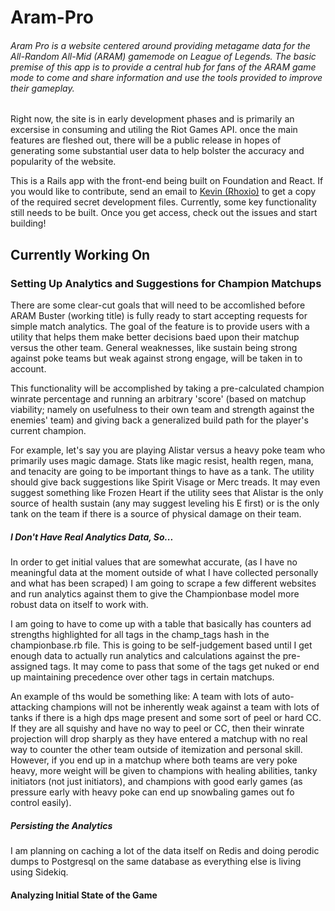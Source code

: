 # Aram-Pro

###### Aram Pro is a website centered around providing metagame data for the All-Random All-Mid (ARAM) gamemode on League of Legends. The basic premise of this app is to provide a central hub for fans of the ARAM game mode to come and share information and use the tools provided to improve their gameplay.

Right now, the site is in early development phases and is primarily an excersise in consuming and utiling the Riot Games API. once the main features are fleshed out, there will be a public release in hopes of generating some substantial user data to help bolster the accuracy and popularity of the website.

This is a Rails app with the front-end being built on Foundation and React. If you would like to contribute, send an email to [Kevin (Rhoxio)](mailto:rhoxiodbc@gmail.com) to get a copy of the required secret development files. Currently, some key functionality still needs to be built. Once you get access, check out the issues and start building!

## Currently Working On

### Setting Up Analytics and Suggestions for Champion Matchups

There are some clear-cut goals that will need to be accomlished before ARAM Buster (working title) is fully ready to start accepting requests for simple match analytics. The goal of the feature is to provide users with a utility that helps them make better decisions baed upon their matchup versus the other team. General weaknesses, like sustain being strong against poke teams but weak against strong engage, will be taken in to account.

This functionality will be accomplished by taking a pre-calculated champion winrate percentage and running an arbitrary 'score' (based on matchup viability; namely on usefulness to their own team and strength against the enemies' team) and giving back a generalized build path for the player's current champion.

For example, let's say you are playing Alistar versus a heavy poke team who primarily uses magic damage. Stats like magic resist, health regen, mana, and tenacity are going to be important things to have as a tank. The utility should give back suggestions like Spirit Visage or Merc treads. It may even suggest something like Frozen Heart if the utility sees that Alistar is the only source of health sustain (any may suggest leveling his E first) or is the only tank on the team if there is a source of physical damage on their team.

##### I Don't Have Real Analytics Data, So...
In order to get initial values that are somewhat accurate, (as I have no meaningful data at the moment outside of what I have collected personally and what has been scraped) I am going to scrape a few different websites and run analytics against them to give the Championbase model more robust data on itself to work with. 

I am going to have to come up with a table that basically has counters ad strengths highlighted for all tags in the champ_tags hash in the championbase.rb file. This is going to be self-judgement based until I get enough data to actually run analytics and calculations against the pre-assigned tags. It may come to pass that some of the tags get nuked or end up maintaining precedence over other tags in certain matchups. 

An example of ths would be something like: A team with lots of auto-attacking champions will not be inherently weak against a team with lots of tanks if there is a high dps mage present and some sort of peel or hard CC. If they are all squishy and have no way to peel or CC, then their winrate projection will drop sharply as they have entered a matchup with no real way to counter the other team outside of itemization and personal skill. However, if you end up in a matchup where both teams are very poke heavy, more weight will be given to champions with healing abilities, tanky initiators (not just initiators), and champions with good early games (as pressure early with heavy poke can end up snowbaling games out fo control easily). 

##### Persisting the Analytics

I am planning on caching a lot of the data itself on Redis and doing perodic dumps to Postgresql on the same database as everything else is living using Sidekiq. 

#### Analyzing Initial State of the Game

